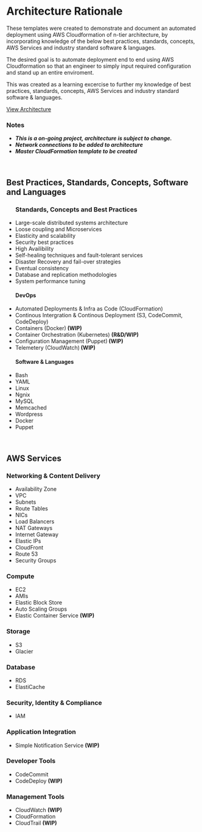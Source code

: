 <h1>Architecture Rationale</h1>

These templates were created to demonstrate and document an automated deployment using AWS Cloudformation of n-tier architecture, by incorporating knowledge of the below best practices, standards, concepts, AWS Services and industry standard software & languages.

The desired goal is to automate deployment end to end using AWS Cloudformation so that an engineer to simply input required configuration and stand up an entire enviroment.

This was created as a learning excercise to further my knowledge of best practices, standards, concepts, AWS Services and industry standard software & languages.


<a href="https://s3-ap-southeast-2.amazonaws.com/oliverjamesfletcher/GitHub/Oliver+James+Fletcher.png">View Architecture</a>

<h3>Notes</h3>
<ul style="list-style-type:disc">
<li><b><i>This is a on-going project, architecture is subject to change.</i></b></li>
<li><b><i>Network connections to be added to architecture</i></b></li>
<li><b><i>Master CloudFormation template to be created</i></b></li></ul>

</br>

<h2>Best Practices, Standards, Concepts, Software and Languages</h2>

<ul style="list-style-type:disc">
<h3><b>Standards, Concepts and Best Practices</b></h3>
<li>Large-scale distributed systems architecture</li>
<li>Loose coupling and Microservices</li>
<li>Elasticity and scalability</li>
<li>Security best practices</li>
<li>High Availibility</li>
<li>Self-healing techniques and fault-tolerant services</li>
<li>Disaster Recovery and fail-over strategies</li>
<li>Eventual consistency</li>
<li>Database and replication methodologies</li>
<li>System performance tuning</li></ul>

<ul style="list-style-type:disc">
<h4><b>DevOps</b></h4>
<li>Automated Deployments & Infra as Code (CloudFormation)</b></li>
<li>Continous Intergration & Continous Deployment (S3, CodeCommit, CodeDeploy)</li>
<li>Containers (Docker)<b> (WIP)</b></li>
<li>Container Orchestration (Kubernetes) <b> (R&D/WIP)</b></li>
<li>Configuration Management (Puppet)<b> (WIP)</b></li>
<li>Telemetery (CloudWatch)<b> (WIP)</b></li></ul>

<ul style="list-style-type:disc">
<h4><b>Software & Languages</b></h4>
<li>Bash</li>
<li>YAML</li>
<li>Linux</li>
<li>Ngnix</li>
<li>MySQL</li>
<li>Memcached</li>
<li>Wordpress</li>
<li>Docker</li>
<li>Puppet</li></ul>

</br>

<h2>AWS Services</h2>

<h3><b>Networking & Content Delivery</b></h3>

<ul style="list-style-type:disc">
<li>Availability Zone</li>
<li>VPC</li>
<li>Subnets</li>
<li>Route Tables</li>
<li>NICs</li>
<li>Load Balancers</li>
<li>NAT Gateways</li>
<li>Internet Gateway</li>
<li>Elastic IPs</li>
<li>CloudFront</li>
<li>Route 53</li>
<li>Security Groups</li></ul>

<h3><b>Compute</b></h3>
<ul style="list-style-type:disc">
<li>EC2</li>
<li>AMIs</li>
<li>Elastic Block Store</li>
<li>Auto Scaling Groups</li>
<li>Elastic Container Service <b> (WIP)</b></li></ul>

<h3><b>Storage</b></h3>
<ul style="list-style-type:disc">
<li>S3</li>
<li>Glacier</li></ul>

<h3><b>Database</b></h3>
<ul style="list-style-type:disc">
<li>RDS</li>
<li>ElastiCache</li></ul>

<h3><b>Security, Identity & Compliance</b></h3>
<ul style="list-style-type:disc">
<li>IAM</li></ul>

<h3><b>Application Integration</b></h3>
<ul style="list-style-type:disc">
<li>Simple Notification Service <b>(WIP)</b></li></ul>

<h3><b>Developer Tools</b></h3>
<ul style="list-style-type:disc">
<li>CodeCommit</li>
<li>CodeDeploy <b>(WIP)</b></li></ul>
 
<h3><b>Management Tools</b></h3>
<ul style="list-style-type:disc">
<li>CloudWatch <b>(WIP)</b></li>
<li>CloudFormation</li>
<li>CloudTrail <b>(WIP)</b></li></ul>
